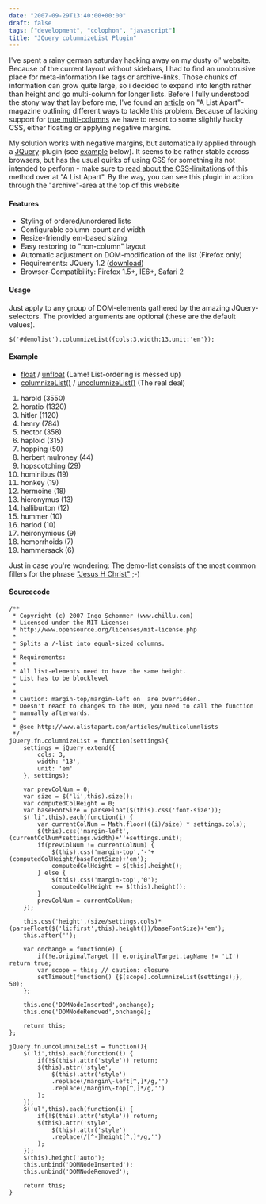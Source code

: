 ```yaml
---
date: "2007-09-29T13:40:00+00:00"
draft: false
tags: ["development", "colophon", "javascript"]
title: "JQuery columnizeList Plugin"
---
```

I've spent a rainy german saturday hacking away on my dusty ol'
website. Because of the current layout without sidebars, I had to
find an unobtrusive place for meta-information like tags or
archive-links. Those chunks of information can grow quite large, so
i decided to expand into length rather than height and go
multi-column for longer lists. Before I fully understood the stony
way that lay before me, I've found an
[article](http://www.alistapart.com/articles/multicolumnlists) on
"A List Apart"-magazine outlining different ways to tackle this
problem. Because of lacking support for
[true multi-columns](http://www.w3.org/TR/css3-multicol/) we have
to resort to some slightly hacky CSS, either floating or applying
negative margins.

My solution works with negative margins, but automatically applied
through a [JQuery](http://www.jquery.com)-plugin (see
[example](#demolist-example) below). It seems to be rather stable
across browsers, but has the usual quirks of using CSS for
something its not intended to perform - make sure to
[read about the CSS-limitations](http://www.alistapart.com/articles/multicolumnlists)
of this method over at "A List Apart". By the way, you can see this
plugin in action through the "archive"-area at the top of this
website

#### Features

-   Styling of ordered/unordered lists
-   Configurable column-count and width
-   Resize-friendly em-based sizing
-   Easy restoring to "non-column" layout
-   Automatic adjustment on DOM-modification of the list (Firefox
    only)
-   Requirements: JQuery 1.2
    ([download](http://docs.jquery.com/Downloading_jQuery))
-   Browser-Compatibility: Firefox 1.5+, IE6+, Safari 2

#### Usage

Just apply to any group of DOM-elements gathered by the amazing
JQuery-selectors. The provided arguments are optional (these are
the default values).

    $('#demolist').columnizeList({cols:3,width:13,unit:'em'});

#### Example

-   [float](#) / [unfloat](#) (Lame! List-ordering is messed up)
-   [columnizeList()](#) / [uncolumnizeList()](#) (The real deal)

1.  harold (3550)
2.  horatio (1320)
3.  hitler (1120)
4.  henry (784)
5.  hector (358)
6.  haploid (315)
7.  hopping (50)
8.  herbert mulroney (44)
9.  hopscotching (29)
10. hominibus (19)
11. honkey (19)
12. hermoine (18)
13. hieronymus (13)
14. halliburton (12)
15. hummer (10)
16. harlod (10)
17. heironymious (9)
18. hemorrhoids (7)
19. hammersack (6)

Just in case you're wondering: The demo-list consists of the most
common fillers for the phrase
["Jesus H Christ"](http://tenser.typepad.com/tenser_said_the_tensor/2007/01/what_does_the_h.html)
;-)

#### Sourcecode

    /**
     * Copyright (c) 2007 Ingo Schommer (www.chillu.com)
     * Licensed under the MIT License:
     * http://www.opensource.org/licenses/mit-license.php
     * 
     * Splits a /-list into equal-sized columns.
     * 
     * Requirements: 
     * 
     * All list-elements need to have the same height.
     * List has to be blocklevel
     * 
     * 
     * Caution: margin-top/margin-left on  are overridden.
     * Doesn't react to changes to the DOM, you need to call the function
     * manually afterwards.
     * 
     * @see http://www.alistapart.com/articles/multicolumnlists
     */
    jQuery.fn.columnizeList = function(settings){
        settings = jQuery.extend({
            cols: 3,
            width: '13',
            unit: 'em'
        }, settings);
        
        var prevColNum = 0;
        var size = $('li',this).size();
        var computedColHeight = 0;
        var baseFontSize = parseFloat($(this).css('font-size'));
        $('li',this).each(function(i) {
            var currentColNum = Math.floor(((i)/size) * settings.cols);
            $(this).css('margin-left',(currentColNum*settings.width)+''+settings.unit);
            if(prevColNum != currentColNum) {
                $(this).css('margin-top','-'+(computedColHeight/baseFontSize)+'em');
                computedColHeight = $(this).height();
            } else {
                $(this).css('margin-top','0');
                computedColHeight += $(this).height();
            }
            prevColNum = currentColNum;
        });
    
        this.css('height',(size/settings.cols)*(parseFloat($('li:first',this).height())/baseFontSize)+'em');
        this.after('');
        
        var onchange = function(e) {
            if(!e.originalTarget || e.originalTarget.tagName != 'LI') return true;
            var scope = this; // caution: closure
            setTimeout(function() {$(scope).columnizeList(settings);}, 50);
        };
        
        this.one('DOMNodeInserted',onchange);
        this.one('DOMNodeRemoved',onchange);
        
        return this;
    };
    
    jQuery.fn.uncolumnizeList = function(){
        $('li',this).each(function(i) {
            if(!$(this).attr('style')) return;
            $(this).attr('style', 
                $(this).attr('style')
                .replace(/margin\-left[^,]*/g,'')
                .replace(/margin\-top[^,]*/g,'')
            );
        });
        $('ul',this).each(function(i) {
            if(!$(this).attr('style')) return;
            $(this).attr('style', 
                $(this).attr('style')
                .replace(/[^-]height[^,]*/g,'')
            );
        });
        $(this).height('auto');
        this.unbind('DOMNodeInserted');
        this.unbind('DOMNodeRemoved');
        
        return this;
    }



